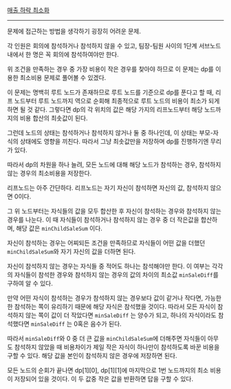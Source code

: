 [매출 하락 최소화](https://school.programmers.co.kr/learn/courses/30/lessons/72416)

---

문제에 접근하는 방법을 생각하기 굉장히 어려운 문제.

각 인원은 회의에 참석하거나 참석하지 않을 수 있고, 팀장-팀원 사이의 1단계 서브노드 내에서 한 명은 꼭 회의에 참석하여야만 한다.

위 조건을 만족하는 경우 중 가장 비용이 작은 경우를 찾아야 하므로 이 문제는 dp를 이용한 최소비용 문제로 풀어볼 수 있겠다.

이 문제는 명백히 루트 노드가 존재하므로 루트 노드를 기준으로 dp를 푼다고 할 때, 리프 노드부터 루트 노드까지 역으로 순회해 최종적으로 루트 노드의 비용이 최소가 되게 하면 될 것 같다. 그렇다면 dp의 각 위치의 값은 해당 가지의 리프노드부터 해당 노드까지의 비용 합산의 최솟값이 된다.

그런데 노드의 상태는 참석하거나 참석하지 않거나 둘 중 하나인데, 이 상태는 부모-자식의 상태에도 영향을 끼친다. 따라서 그냥 최솟값만을 저장하며 dp를 진행하기엔 무리가 있다.

따라서 dp의 차원을 하나 늘려, 모든 노드에 대해 해당 노드가 참석하는 경우, 참석하지 않는 경우의 최소비용을 저장한다.

리프노드는 아주 간단하다. 리프노드는 자기 자신이 참석하면 자신의 값, 참석하지 않으면 0이다.

그 위 노드부터는 자식들의 값을 모두 합산한 후 자신이 참석하는 경우와 참석하지 않는 경우를 나눈다. 이 때 자식들이 참석하거나 참석하지 않는 경우 중 더 작은값을 합산하며, 해당 값은 `minChildSaleSum` 이다.

자신이 참석하는 경우는 어찌되든 조건을 만족하므로 자식들이 어떤 값을 더했던 `minChildSaleSum`와 자기 자신의 값을 더하면 된다.

자신이 참석하지 않는 경우는 자식들 중 적어도 하나는 참석해야만 한다. 이 여부는 각각의 자식들이 참석한 경우와 참석하지 않는 경우의 값의 차이의 최소값 `minSaleDiff`를 구하여 알 수 있다.

만약 어떤 자식이 참석하는 경우가 참석하지 않는 경우보다 값이 같거나 작다면, 가능한 한 참석하는 쪽이 유리하기 때문에 해당 자식은 참석했을 것이다. 따라서 모든 자식이 참석하지 않는 쪽이 값이 더 작았다면 `minSaleDiff` 는 양수가 되고, 하나의 자식이라도 참석했다면 `minSaleDiff` 는 0혹은 음수가 된다.

따라서 `minSaleDiff`와 0 중 더 큰 값을 `minChildSaleSum`에 더해주면 자식들이 아무도 참석하지 않았을 때 비용차이가 제일 작은 자식이 하나만이 참석하도록 바꾼 비용을 구할 수 있다. 해당 값을 본인이 참석하지 않은 경우에 저장하면 된다.

모든 노드의 순회가 끝나면 dp[1][0], dp[1][1]에 마지막으로 1번 노드까지의 최소 비용이 저장되어 있을 것이다. 이 두 값중 작은 값을 반환하면 답을 구할 수 있다.
